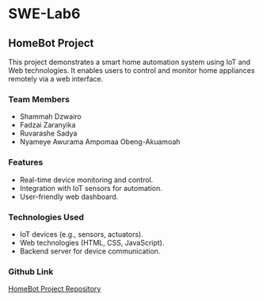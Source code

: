 # SWE-Lab6
## HomeBot Project

This project demonstrates a smart home automation system using IoT and Web technologies. It enables users to control and monitor home appliances remotely via a web interface.

### Team Members
- Shammah Dzwairo
- Fadzai Zaranyika
- Ruvarashe Sadya
- Nyameye Awurama Ampomaa Obeng-Akuamoah

### Features
- Real-time device monitoring and control.
- Integration with IoT sensors for automation.
- User-friendly web dashboard.

### Technologies Used
- IoT devices (e.g., sensors, actuators).
- Web technologies (HTML, CSS, JavaScript).
- Backend server for device communication.

### Github Link
[HomeBot Project Repository](https://github.com/zviko163/SWE-Lab6.git)